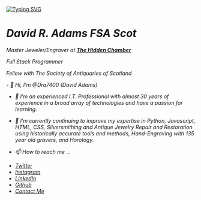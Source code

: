 [![Typing SVG](https://readme-typing-svg.herokuapp.com?size=35&width=800&lines=Hello+World!+My+name+is+David+Adams+++;I+enjoy+learning+new+things)](https://git.io/typing-svg)
        <i/>
      </td>
      <td>
        <h1>David R. Adams FSA Scot</h1>
        <p>
          <em>Master Jeweler/Engraver at
            <strong>
              <a href="https://www.hiddenchamber.net/">The Hidden Chamber</a>
            </strong>
          </em>
        </p>
        <p>Full Stack Programmer</p>
        <p>Fellow with The Society of Antiquaries of Scotland</p>
      </td>
    </tr>
  </table>
- 👋 Hi, I’m @Dra7400 (David Adams)

- 👀 I’m an experienced I.T. Professional with almost 30 years of experience in a broad array of technologies and have a passion for learning.

- 🌱 I’m currently continuing to improve my expertise in Python, Javascript, HTML, CSS, Silversmithing and Antique Jewelry Repair and Restoration using historically accurate tools and methods, Hand-Engraving with 135 year old gravers, and Horology. 

- 📫 How to reach me ...

					
<ul class="icons">
	<li><a href="https://twitter.com/dra7400" title="fa-twitter"><src="images/Twitter_white.svg"> Twitter</a></li>
	<li><a href="https://www.instagram.com/thcthehiddenchamber/" title="fa-instagram"><src="images/Instagram_white.svg"> Instagram</a></li>
	<li><a href="https://www.linkedin.com/in/david-adams-8b22529/" title="fa-linkedin"><src="images/LinkedIN_white.svg"> LinkedIn</a></li>
	<li><a href="https://github.com/Dra7400" title="fa-github"><src="images/Github_white.svg"> Github</a></li>
	<li><a href="https://dra7400.github.io/cv/contact-me.html" titlw="contact"><src="images/Mail_ru_white.svg"> Contact Me</a></li>
</ul>
					

<!---
Dra7400/Dra7400 is a ✨ special ✨ repository because its `README.md` (this file) appears on your GitHub profile.
You can click the Preview link to take a look at your changes.
--->
